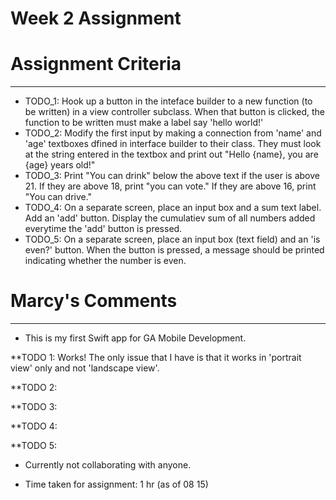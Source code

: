 # Week 2 Assignment

# Assignment Criteria 
---------

* TODO_1: Hook up a button in the inteface builder to a new function (to be written)
in a view controller subclass. When that button is clicked, the function to be written must make a label say 'hello world!'
* TODO_2: Modify the first input by making a connection from 'name' and 'age' textboxes dfined in interface builder to their class.
They must look at the string entered in the textbox and print out "Hello {name}, you are {age} years old!"
* TODO_3: Print "You can drink" below the above text if the user is above 21. If they are above 18, print "you can vote." If they are above 16, print "You can drive."
* TODO_4: On a separate screen, place an input box and a sum text label. Add an 'add' button. Display the cumulatiev sum of all numbers added everytime the 'add' button is pressed.
* TODO_5: On a separate screen, place an input box (text field) and an 'is even?' button. When the button is pressed, a message should be printed indicating whether the number is even.




# Marcy's Comments
---------------------

* This is my first Swift app for GA Mobile Development. 

**TODO 1: Works! The only issue that I have is that it works in 'portrait view' only and not 'landscape view'.

**TODO 2:

**TODO 3:

**TODO 4: 

**TODO 5: 


* Currently not collaborating with anyone.

* Time taken for assignment: 1 hr (as of 08 15)


